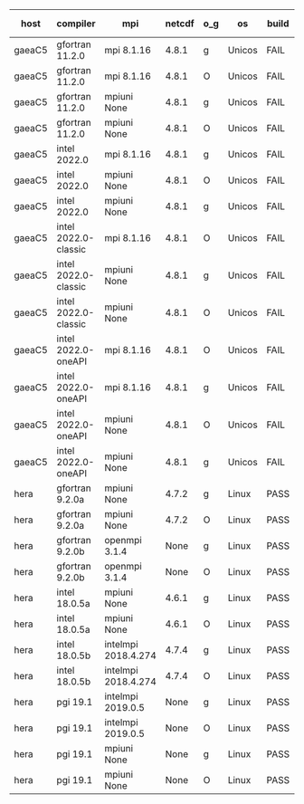 

| host     | compiler                              | mpi                      | netcdf        | o_g        | os       | build       | u_pass          | u_fail          | s_pass            | s_fail            | e_pass             | e_fail             | nuopc_pass       | nuopc_fail       | artifacts link          |
|----------|---------------------------------------|--------------------------|---------------|------------|----------|-------------|-----------------|-----------------|-------------------|-------------------|--------------------|--------------------|------------------|------------------|-------------------------|
| gaeaC5 | gfortran 11.2.0 | mpi 8.1.16  | 4.8.1  | g | Unicos | FAIL | None | None | None | None | None | None | None | None | <a href="https://github.com/esmf-org/esmf-test-artifacts/tree/d1d5dd8487392bf4c1163d8b22694c51bf60cd13/feature_reuse-RH/gfortran/11.2.0/g/mpi/8.1.16" target="_blank">d1d5dd8</a> | 
| gaeaC5 | gfortran 11.2.0 | mpi 8.1.16  | 4.8.1  | O | Unicos | FAIL | None | None | None | None | None | None | None | None | <a href="https://github.com/esmf-org/esmf-test-artifacts/tree/6542ae7449ef3f7670c394625c6b778264c989d7/feature_reuse-RH/gfortran/11.2.0/O/mpi/8.1.16" target="_blank">6542ae7</a> | 
| gaeaC5 | gfortran 11.2.0 | mpiuni None  | 4.8.1  | g | Unicos | FAIL | None | None | None | None | None | None | None | None | <a href="https://github.com/esmf-org/esmf-test-artifacts/tree/f30cbb29a2d6aa5aac05e500d6629b6e7a08b91c/feature_reuse-RH/gfortran/11.2.0/g/mpiuni/None" target="_blank">f30cbb2</a> | 
| gaeaC5 | gfortran 11.2.0 | mpiuni None  | 4.8.1  | O | Unicos | FAIL | None | None | None | None | None | None | None | None | <a href="https://github.com/esmf-org/esmf-test-artifacts/tree/ec5370d3a9ad3a17bf529996f6131e3add6ce5c1/feature_reuse-RH/gfortran/11.2.0/O/mpiuni/None" target="_blank">ec5370d</a> | 
| gaeaC5 | intel 2022.0 | mpi 8.1.16  | 4.8.1  | g | Unicos | FAIL | None | None | None | None | None | None | None | None | <a href="https://github.com/esmf-org/esmf-test-artifacts/tree/785976850b7510725bf1810f3a24e9f369ba87f5/feature_reuse-RH/intel/2022.0/g/mpi/8.1.16" target="_blank">7859768</a> | 
| gaeaC5 | intel 2022.0 | mpiuni None  | 4.8.1  | O | Unicos | FAIL | None | None | None | None | None | None | None | None | <a href="https://github.com/esmf-org/esmf-test-artifacts/tree/fedb860fa697378fca0b3225067403d7ef6910a3/feature_reuse-RH/intel/2022.0/O/mpiuni/None" target="_blank">fedb860</a> | 
| gaeaC5 | intel 2022.0 | mpiuni None  | 4.8.1  | g | Unicos | FAIL | None | None | None | None | None | None | None | None | <a href="https://github.com/esmf-org/esmf-test-artifacts/tree/acadea64bc9219fbe9d43c6b400f6c48b877e998/feature_reuse-RH/intel/2022.0/g/mpiuni/None" target="_blank">acadea6</a> | 
| gaeaC5 | intel 2022.0-classic | mpi 8.1.16  | 4.8.1  | O | Unicos | FAIL | None | None | None | None | None | None | None | None | <a href="https://github.com/esmf-org/esmf-test-artifacts/tree/d64b8d019251002271fae3291396d8282a0fc80c/feature_reuse-RH/intel/2022.0-classic/O/mpi/8.1.16" target="_blank">d64b8d0</a> | 
| gaeaC5 | intel 2022.0-classic | mpiuni None  | 4.8.1  | g | Unicos | FAIL | None | None | None | None | None | None | None | None | <a href="https://github.com/esmf-org/esmf-test-artifacts/tree/fc66aa76854f25cbaa427758f6fd0c6ff9d8d8db/feature_reuse-RH/intel/2022.0-classic/g/mpiuni/None" target="_blank">fc66aa7</a> | 
| gaeaC5 | intel 2022.0-classic | mpiuni None  | 4.8.1  | O | Unicos | FAIL | None | None | None | None | None | None | None | None | <a href="https://github.com/esmf-org/esmf-test-artifacts/tree/2fa41aaf6470a9d27e9216edae6727951ab70877/feature_reuse-RH/intel/2022.0-classic/O/mpiuni/None" target="_blank">2fa41aa</a> | 
| gaeaC5 | intel 2022.0-oneAPI | mpi 8.1.16  | 4.8.1  | O | Unicos | FAIL | None | None | None | None | None | None | None | None | <a href="https://github.com/esmf-org/esmf-test-artifacts/tree/11c51df2a8ec8c68f2f8d6027c1f147f8379276a/feature_reuse-RH/intel/2022.0-oneAPI/O/mpi/8.1.16" target="_blank">11c51df</a> | 
| gaeaC5 | intel 2022.0-oneAPI | mpi 8.1.16  | 4.8.1  | g | Unicos | FAIL | None | None | None | None | None | None | None | None | <a href="https://github.com/esmf-org/esmf-test-artifacts/tree/7dbc6bf6247608d04ce841ff96ef26076985f93b/feature_reuse-RH/intel/2022.0-oneAPI/g/mpi/8.1.16" target="_blank">7dbc6bf</a> | 
| gaeaC5 | intel 2022.0-oneAPI | mpiuni None  | 4.8.1  | O | Unicos | FAIL | None | None | None | None | None | None | None | None | <a href="https://github.com/esmf-org/esmf-test-artifacts/tree/ffe1575ad02cba4b9e9e5ecc5e29d4b86089ebaa/feature_reuse-RH/intel/2022.0-oneAPI/O/mpiuni/None" target="_blank">ffe1575</a> | 
| gaeaC5 | intel 2022.0-oneAPI | mpiuni None  | 4.8.1  | g | Unicos | FAIL | None | None | None | None | None | None | None | None | <a href="https://github.com/esmf-org/esmf-test-artifacts/tree/f80fcf95a03aface58170d1aa49b47b0216fc874/feature_reuse-RH/intel/2022.0-oneAPI/g/mpiuni/None" target="_blank">f80fcf9</a> | 
| hera | gfortran 9.2.0a | mpiuni None  | 4.7.2  | g | Linux | PASS | 12338 | 0 | 8 | 0 | 43 | 0 | None | None | <a href="https://github.com/esmf-org/esmf-test-artifacts/tree/0475cd58d55c9c2f68024f92dd9b83979b1e6e7d/feature_reuse-RH/gfortran/9.2.0a/g/mpiuni/None" target="_blank">0475cd5</a> | 
| hera | gfortran 9.2.0a | mpiuni None  | 4.7.2  | O | Linux | PASS | 12338 | 0 | 8 | 0 | 43 | 0 | None | None | <a href="https://github.com/esmf-org/esmf-test-artifacts/tree/46822568ae54561c9703572b2c6f2a4d0fff8257/feature_reuse-RH/gfortran/9.2.0a/O/mpiuni/None" target="_blank">4682256</a> | 
| hera | gfortran 9.2.0b | openmpi 3.1.4  | None  | g | Linux | PASS | 13917 | 0 | 49 | 0 | 80 | 0 | 52 | 0 | <a href="https://github.com/esmf-org/esmf-test-artifacts/tree/0fa4dd6b9552a7debbc0e9e130ad46ccf1ace41b/feature_reuse-RH/gfortran/9.2.0b/g/openmpi/3.1.4" target="_blank">0fa4dd6</a> | 
| hera | gfortran 9.2.0b | openmpi 3.1.4  | None  | O | Linux | PASS | 13917 | 0 | 49 | 0 | 80 | 0 | 52 | 0 | <a href="https://github.com/esmf-org/esmf-test-artifacts/tree/efa9a9626420289e55f8ecae17b577dfb28b5964/feature_reuse-RH/gfortran/9.2.0b/O/openmpi/3.1.4" target="_blank">efa9a96</a> | 
| hera | intel 18.0.5a | mpiuni None  | 4.6.1  | g | Linux | PASS | None | None | None | None | None | None | None | None | <a href="https://github.com/esmf-org/esmf-test-artifacts/tree/5ba6ecb3d7cc5cddd317ce43bfead9f080c7047a/feature_reuse-RH/intel/18.0.5a/g/mpiuni/None" target="_blank">5ba6ecb</a> | 
| hera | intel 18.0.5a | mpiuni None  | 4.6.1  | O | Linux | PASS | 12338 | 0 | 8 | 0 | 43 | 0 | None | None | <a href="https://github.com/esmf-org/esmf-test-artifacts/tree/4f4b4d49959ddcee8171376835b891f9e205276e/feature_reuse-RH/intel/18.0.5a/O/mpiuni/None" target="_blank">4f4b4d4</a> | 
| hera | intel 18.0.5b | intelmpi 2018.4.274  | 4.7.4  | g | Linux | PASS | 13917 | 0 | 49 | 0 | 80 | 0 | 52 | 0 | <a href="https://github.com/esmf-org/esmf-test-artifacts/tree/707736baa1fd280f9ae7c988f9b5353e4af9f66b/feature_reuse-RH/intel/18.0.5b/g/intelmpi/2018.4.274" target="_blank">707736b</a> | 
| hera | intel 18.0.5b | intelmpi 2018.4.274  | 4.7.4  | O | Linux | PASS | 13917 | 0 | 49 | 0 | 80 | 0 | 52 | 0 | <a href="https://github.com/esmf-org/esmf-test-artifacts/tree/c49f6faa4005fc7a86680364297f07726b29b1f9/feature_reuse-RH/intel/18.0.5b/O/intelmpi/2018.4.274" target="_blank">c49f6fa</a> | 
| hera | pgi 19.1 | intelmpi 2019.0.5  | None  | g | Linux | PASS | 13040 | 877 | None | None | None | None | None | None | <a href="https://github.com/esmf-org/esmf-test-artifacts/tree/d7c49ddb8fd5b8ab2abe48a8e7aabd1e128f3829/feature_reuse-RH/pgi/19.1/g/intelmpi/2019.0.5" target="_blank">d7c49dd</a> | 
| hera | pgi 19.1 | intelmpi 2019.0.5  | None  | O | Linux | PASS | 13088 | 829 | None | None | None | None | None | None | <a href="https://github.com/esmf-org/esmf-test-artifacts/tree/87d687200f64d160633374e3840f925e8e628f03/feature_reuse-RH/pgi/19.1/O/intelmpi/2019.0.5" target="_blank">87d6872</a> | 
| hera | pgi 19.1 | mpiuni None  | None  | g | Linux | PASS | 11713 | 625 | 4 | 4 | 40 | 3 | None | None | <a href="https://github.com/esmf-org/esmf-test-artifacts/tree/af02272fbced36680f428bd965564abe5f0b79c6/feature_reuse-RH/pgi/19.1/g/mpiuni/None" target="_blank">af02272</a> | 
| hera | pgi 19.1 | mpiuni None  | None  | O | Linux | PASS | 11713 | 625 | 6 | 2 | 40 | 3 | None | None | <a href="https://github.com/esmf-org/esmf-test-artifacts/tree/025a5a86bdc11c5026e4515909e38456397dd7f0/feature_reuse-RH/pgi/19.1/O/mpiuni/None" target="_blank">025a5a8</a> | 
